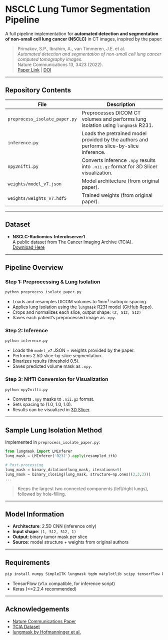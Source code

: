 # NSCLC Lung Tumor Segmentation Pipeline

A full pipeline implementation for **automated detection and segmentation of non-small cell lung cancer (NSCLC)** in CT images, inspired by the paper:

> Primakov, S.P., Ibrahim, A., van Timmeren, J.E. et al.  
> *Automated detection and segmentation of non-small cell lung cancer computed tomography images*.  
> Nature Communications 13, 3423 (2022).  
>  [Paper Link](https://www.nature.com/articles/s41467-022-30841-3) |  [DOI](https://doi.org/10.1038/s41467-022-30841-3)

---

## Repository Contents

| File | Description |
|------|-------------|
| `preprocess_isolate_paper.py` | Preprocesses DICOM CT volumes and performs lung isolation using `lungmask` R231. |
| `inference.py` | Loads the pretrained model provided by the authors and performs slice-by-slice inference. |
| `npy2nifti.py` | Converts inference `.npy` results into `.nii.gz` format for 3D Slicer visualization. |
| `weights/model_v7.json` | Model architecture (from original paper). |
| `weights/weights_v7.hdf5` | Trained weights (from original paper). |

---

## Dataset

- **NSCLC-Radiomics-Interobserver1**  
  A public dataset from The Cancer Imaging Archive (TCIA).  
 [Download Here](https://www.cancerimagingarchive.net/collection/nsclc-radiomics-interobserver1/)

---

## Pipeline Overview

### Step 1: Preprocessing & Lung Isolation

```bash
python preprocess_isolate_paper.py
```

- Loads and resamples DICOM volumes to 1mm³ isotropic spacing.
- Applies lung isolation using the `lungmask` R231 model ([GitHub Repo](https://github.com/JoHof/lungmask)).
- Crops and normalizes each slice, output shape: `(Z, 512, 512)`
- Saves each patient’s preprocessed image as `.npy`.

### Step 2: Inference

```bash
python inference.py
```

- Loads the `model_v7` JSON + weights provided by the paper.
- Performs 2.5D slice-by-slice segmentation.
- Binarizes results (threshold 0.5).
- Saves predicted volume mask as `.npy`.

### Step 3: NIfTI Conversion for Visualization

```bash
python npy2nifti.py
```

- Converts `.npy` masks to `.nii.gz` format.
- Sets spacing to (1.0, 1.0, 1.0).
- Results can be visualized in [3D Slicer](https://www.slicer.org/).

---

## Sample Lung Isolation Method

Implemented in `preprocess_isolate_paper.py`:

```python
from lungmask import LMInferer
lung_mask = LMInferer('R231').apply(resampled_itk)

# Post-processing
lung_mask = binary_dilation(lung_mask, iterations=5)
lung_mask = binary_closing(lung_mask, structure=np.ones((3,3,3)))
...
```

> Keeps the largest two connected components (left/right lungs), followed by hole-filling.

---

## Model Information

- **Architecture**: 2.5D CNN (inference only)
- **Input shape**: `(1, 512, 512, 1)`
- **Output**: binary tumor mask per slice
- **Source**: model structure + weights from original authors

---

## Requirements

```bash
pip install numpy SimpleITK lungmask tqdm matplotlib scipy tensorflow keras
```

- TensorFlow (v1.x compatible, for inference script)
- Keras (<=2.2.4 recommended)

---

## Acknowledgements

- [Nature Communications Paper](https://doi.org/10.1038/s41467-022-30841-3)
- [TCIA Dataset](https://www.cancerimagingarchive.net/collection/nsclc-radiomics-interobserver1/)
- [lungmask by Hofmanninger et al.](https://github.com/JoHof/lungmask)
